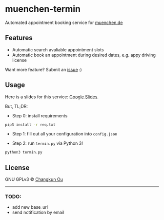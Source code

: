 # muenchen-termin

Automated appointment booking service for [muenchen.de](muenchen.de)

## Features

- Automatic search avaliable appointment slots
- Automatic book an appointment during desired dates, e.g. appy driving license

Want more feature? Submit an [issue](https://github.com/changkun/muenchen-termin/issues/new) :)

## Usage

Here is a slides for this service: [Google Slides](https://docs.google.com/presentation/d/1g1H4Pifkc4RnH3Ox-KDB_V0FJ63bCCyK9-LJR5PHxsc/edit?usp=sharing).

But, TL;DR:

- Step 0: install requirements

```bash
pip3 install -r req.txt
```

- Step 1: fill out all your configuration into `config.json`

- Step 2: run `termin.py` via Python 3!

```bash
python3 termin.py
```

## License

GNU GPLv3 &copy; [Changkun Ou](https://changkun.de)

***

### TODO:
* add new base_url
* send notification by email